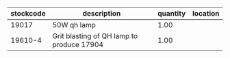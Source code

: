 |stockcode|description|quantity|location|
|---------|-----------|--------|--------|
|19017|50W qh lamp|1.00||
|19610-4|Grit blasting of QH lamp to produce 17904|1.00||
